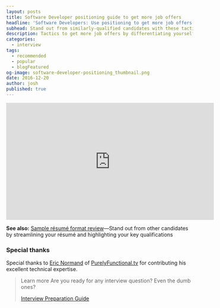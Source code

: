 ```yaml
---
layout: posts
title: Software Developer positioning guide to get more job offers
headline: 'Software Developers: Use positioning to get more job offers'
subhead: Stand out from similarly-qualified candidates with these tactics
description: Tactics to get more job offers by differentiating yourself from other candidates
categories:
  - interview
tags:
  - recommended
  - popular
  - blogFeatured
og-image: software-developer-positioning_thumbnail.png
date: 2016-12-20
author: josh
published: true
---
```


<iframe width="560" height="315" src="https://www.youtube.com/embed/b4pKH_mvlVo" title="Software Developer positioning to get more job offers" frameborder="0" allow="accelerometer; autoplay; clipboard-write; encrypted-media; gyroscope; picture-in-picture" allowfullscreen></iframe>

**See also:** [Sample résumé format review](/sample-resume-format-review/)—Stand out from other candidates by streamlining your résumé and highlighting your key qualifications

### Special thanks

Special thanks to [Eric Normand](https://twitter.com/ericnormand) of [PurelyFunctional.tv](https://purelyfunctional.tv) for contributing his excellent technical expertise.

<blockquote class="ico link-callout">
  <p><span>Learn more</span> Are you ready for any interview question? Even the dumb ones?</p>
  <p><a href="/interview-preparation-guide/">Interview Preparation Guide <i class="fas fa-angle-double-right"></i></a></p>
</blockquote>

<div class="inline-ad hidden"></div>